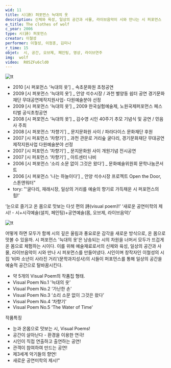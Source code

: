 ```yaml
---
wid: 11
title: 시(詩) 퍼포먼스 늑대의 옷
description: 신체와 육성, 일상의 공간과 사물, 라이브음악이 시와 만나는 시 퍼포먼스
e_title: The clothes of wolf
c_year: 2006
type: 시(詩) 퍼포먼스
creator: 이철성
performer: 이철성, 이정훈, 김미나
r_time: 15
objet:  시, 공간, 오브제, 페인팅, 영상, 라이브연주
img:  wolf
video:  R05ZFu6cld0
---
```


![tt](http://visualtheater.kr/img/work/wolf/wolf-header.jpg)

- 2010 [시 퍼포먼스 ‘늑대의 옷’]  _ 속초문화원 초청공연
- 2009 [시 퍼포먼스 ‘늑대의 옷’] _ 안양 석수시장 / 과천 별양동 쉼터 공연 경기문화재단 무대공연제작지원사업- 다원예술분야 선정
- 2009 [시 퍼포먼스 ‘늑대의 옷’] _ 2009 한국실험예술제, 노원국제퍼포먼스 페스티벌 공식초청공연
- 2008 [시 퍼포먼스 ‘늑대의 옷’] _ 김수영 시인 40주기 추모 기념식 및 공연 / 민음사 주최
- 2008 [시 퍼포먼스 ‘차향기’] _ 문지문화원 사이 / 파라다이스 문화재단 후원
- 2007 [시 퍼포먼스 ‘차향기’] _ 과천 관문로 거리숲 굴다리, 경기문화재단 무대공연제작지원사업 다원예술분야 선정
- 2007 [시 퍼포먼스 ‘차향기’] _ 문지문화원 사이 개원기념 전시공연
- 2007 [시 퍼포먼스 ‘차향기’] _ 아트센터 나비 
- 2006 [시 퍼포먼스 ‘소리 소문 없이 그것은 왔다’] _ 문화예술위원회 문학나눔콘서트
- 2006 [시 퍼포먼스 ‘나는 하늘이다’] _ 안양 석수시장 프로젝트 Open the Door, 스톤앤워터"
- tory:  "‘굴다리, 재래시장, 일상의 거리를 예술의 향기로 가득채운 시 퍼포먼스의 힘!’

‘눈으로 즐기고 온 몸으로 맛보는 다섯 편의 詩(visual poem)!’
‘새로운 공연미학의 제시! - 시+시각예술(설치, 페인팅)+공연예술(몸, 오브제, 라이브음악)’ 

![tt](http://visualtheater.kr/img/work/wolf/wolf-body.jpg)

어떻게 하면 모두가 함께 시의 깊은 울림과 풍요로운 감각을 새로운 방식으로, 온 몸으로 맛볼 수 있을까. 시 퍼포먼스 '늑대의 옷’은 낭송되는 시의 차원을 너머서 모두가 뜨겁게 온 몸으로 체험하는 시이다. 이를 위해 예술재료로서의 신체와 육성, 일상의 공간과 사물, 라이브음악이 시와 만나 시 퍼포먼스를 만들어냈다. 시인이며 창작자인 이철성의 시집 ‘비파 소년이 사라진 거리’(문학과지성사)의 시들이 퍼포먼스를 통해 일상의 공간을 예술적 공간으로 탈바꿈시킨다.

- 약 5개의 Visual Poem의 작품집 형태.
- Visual Poem No.1 '늑대의 옷’  
- Visual Poem No.2 ‘가난한 손’ 
- Visual Poem No.3 ‘소리 소문 없이 그것은 왔다’ 
- Visual Poem No.4 ‘차향기’ 
- Visual Poem No.5 ‘The Water of Time'

작품특징

- 눈과 온몸으로 맛보는 시, Visual Poems!
- 공간이 살아난다 - 환경을 이용한 연극!
- 시인이 직접 연출하고 출연하는 공연!
- 관객이 참여하여 만드는 공연!
- 제3세계 악기들의 향연!
- 새로운 공연미학의 제시!"
